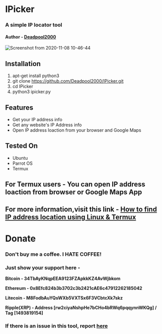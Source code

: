 # IPicker
### A simple IP locator tool
#### Author - [Deadpool2000](https://github.com/Deadpool2000/)

![Screenshot from 2020-11-08 10-46-44](https://user-images.githubusercontent.com/32305505/98457964-dcaa2c00-21b1-11eb-81a1-e8eb3b3968be.jpg)



## Installation

1) apt-get install python3
2) git clone https://github.com/Deadpool2000/IPicker.git
3) cd IPicker
4) python3 ipicker.py

## Features

- Get your IP address info
- Get any website's IP Address info
- Open IP address loaction from your browser and Google Maps

## Tested On

- Ubuntu
- Parrot OS
- Termux

## For Termux users - You can open IP address loaction from browser or Google Maps App

## For more information,visit this link - [How to find IP address location using Linux & Termux](https://mrhacker7.blogspot.com/2021/09/how-to-get-ip-address-location-using.html)

# Donate


### Don't buy me a coffee. I HATE COFFEE!


### Just show your support here -


**Bitcoin - 34TbAyKNqpEEA9123FZApkkKZ4AvWjbkom**

**Ethereum - 0x8Efc824b3b3702c3b2421cAE6c47912262185042**

**Litecoin -  M8FodbAuYQsWXb5VXTSx6F3VCbtcXk7skz**

**Ripple(XRP) -  Address [rw2ciyaNshpHe7bCHo4bRWq6pqqynnWKQg]  / Tag [1493819154]**



### If there is an issue in this tool, report [here](https://github.com/Deadpool2000/IPicker/issues)

